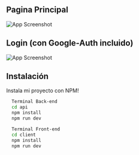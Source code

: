 ## Pagina Principal

![App Screenshot](https://res.cloudinary.com/dkqlhd9l3/image/upload/v1680674016/ChatProyecto_knppyw.png)

## Login (con Google-Auth incluido)

![App Screenshot](https://res.cloudinary.com/dkqlhd9l3/image/upload/v1681176450/Login_nuzyih.png)


## Instalación

Instala mi proyecto con NPM!

```bash
  Terminal Back-end
  cd api
  npm install
  npm run dev

  Terminal Front-end
  cd client
  npm install
  npm run dev
```
    
